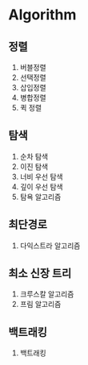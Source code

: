 # Algorithm

## 정렬

1. 버블정렬
1. 선택정렬
1. 삽입정렬
1. 병합정렬
1. 퀵 정렬

## 탐색

1. 순차 탐색
1. 이진 탐색
1. 너비 우선 탐색
1. 깊이 우선 탐색
1. 탐욕 알고리즘

## 최단경로

1. 다익스트라 알고리즘

## 최소 신장 트리

1. 크루스칼 알고리즘
1. 프림 알고리즘

## 백트래킹

1. 백트래킹
